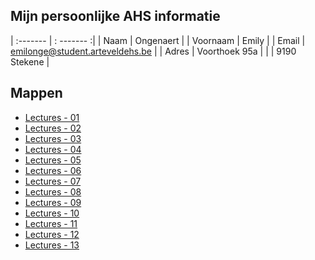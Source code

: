 
Mijn persoonlijke AHS informatie
------
| :------- | : ------- :|
| Naam | Ongenaert |
| Voornaam | Emily |
| Email | emilonge@student.arteveldehs.be |
| Adres | Voorthoek 95a |
| | 9190 Stekene |



Mappen
------

- [Lectures - 01](/Lectures/01/)
- [Lectures - 02](/Lectures/02/)
- [Lectures - 03](/Lectures/03/)
- [Lectures - 04](/Lectures/04/)
- [Lectures - 05](/Lectures/05/)
- [Lectures - 06](/Lectures/06/)
- [Lectures - 07](/Lectures/07/)
- [Lectures - 08](/Lectures/08/)
- [Lectures - 09](/Lectures/09/)
- [Lectures - 10](/Lectures/10/)
- [Lectures - 11](/Lectures/11/)
- [Lectures - 12](/Lectures/12/)
- [Lectures - 13](/Lectures/13/)
